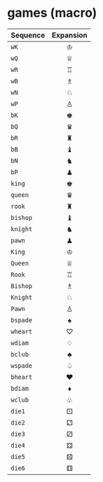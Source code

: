 # games (macro)
| Sequence | Expansion |
| :------- | :-------: |
| `wK` | ♔ |
| `wQ` | ♕ |
| `wR` | ♖ |
| `wB` | ♗ |
| `wN` | ♘ |
| `wP` | ♙ |
| `bK` | ♚ |
| `bQ` | ♛ |
| `bR` | ♜ |
| `bB` | ♝ |
| `bN` | ♞ |
| `bP` | ♟ |
| `king` | ♚ |
| `queen` | ♛ |
| `rook` | ♜ |
| `bishop` | ♝ |
| `knight` | ♞ |
| `pawn` | ♟ |
| `King` | ♔ |
| `Queen` | ♕ |
| `Rook` | ♖ |
| `Bishop` | ♗ |
| `Knight` | ♘ |
| `Pawn` | ♙ |
| `bspade` | ♠ |
| `wheart` | ♡ |
| `wdiam` | ♢ |
| `bclub` | ♣ |
| `wspade` | ♤ |
| `bheart` | ♥ |
| `bdiam` | ♦ |
| `wclub` | ♧ |
| `die1` | ⚀ |
| `die2` | ⚁ |
| `die3` | ⚂ |
| `die4` | ⚃ |
| `die5` | ⚄ |
| `die6` | ⚅ |
